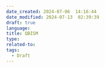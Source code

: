 ```yaml
---
date_created: 2024-07-06  14:16:44
date_modified: 2024-07-13  02:39:39
draft: true
language: 
title: QBISM
type: 
related-to: 
tags:
  - Draft
---
```

